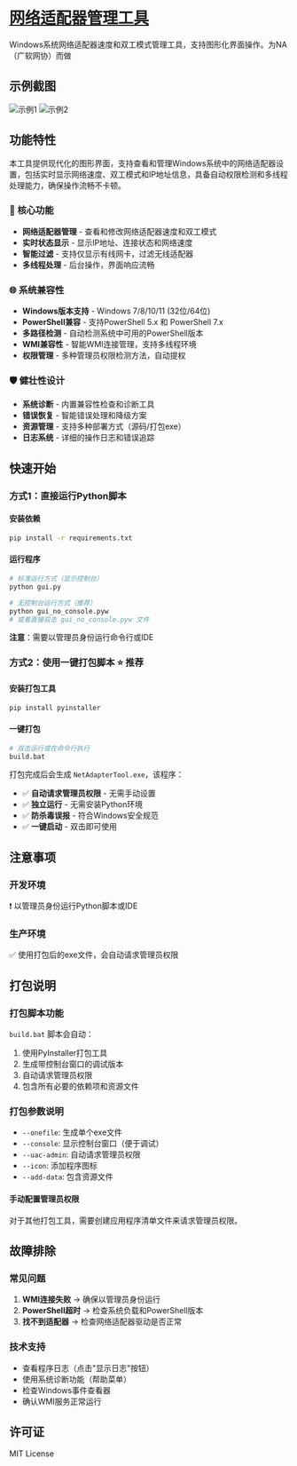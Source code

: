 # [网络适配器管理工具](https://github.com/CurtisYan/NetAdapterTool)

Windows系统网络适配器速度和双工模式管理工具，支持图形化界面操作。为NA（广软网协）而做

## 示例截图

![示例1](img/example1.png) ![示例2](img/example2.png)

## 功能特性

本工具提供现代化的图形界面，支持查看和管理Windows系统中的网络适配器设置，包括实时显示网络速度、双工模式和IP地址信息，具备自动权限检测和多线程处理能力，确保操作流畅不卡顿。

### 🔧 核心功能
- **网络适配器管理** - 查看和修改网络适配器速度和双工模式
- **实时状态显示** - 显示IP地址、连接状态和网络速度
- **智能过滤** - 支持仅显示有线网卡，过滤无线适配器
- **多线程处理** - 后台操作，界面响应流畅

### 🌐 系统兼容性
- **Windows版本支持** - Windows 7/8/10/11 (32位/64位)
- **PowerShell兼容** - 支持PowerShell 5.x 和 PowerShell 7.x
- **多路径检测** - 自动检测系统中可用的PowerShell版本
- **WMI兼容性** - 智能WMI连接管理，支持多线程环境
- **权限管理** - 多种管理员权限检测方法，自动提权

### 🛡️ 健壮性设计
- **系统诊断** - 内置兼容性检查和诊断工具
- **错误恢复** - 智能错误处理和降级方案
- **资源管理** - 支持多种部署方式（源码/打包exe）
- **日志系统** - 详细的操作日志和错误追踪

## 快速开始

### 方式1：直接运行Python脚本

#### 安装依赖
```bash
pip install -r requirements.txt
```

#### 运行程序
```bash
# 标准运行方式（显示控制台）
python gui.py

# 无控制台运行方式（推荐）
python gui_no_console.pyw
# 或者直接双击 gui_no_console.pyw 文件
```

**注意**：需要以管理员身份运行命令行或IDE

### 方式2：使用一键打包脚本 ⭐ **推荐**

#### 安装打包工具
```bash
pip install pyinstaller
```

#### 一键打包
```bash
# 双击运行或在命令行执行
build.bat
```

打包完成后会生成 `NetAdapterTool.exe`，该程序：
- ✅ **自动请求管理员权限** - 无需手动设置
- ✅ **独立运行** - 无需安装Python环境  
- ✅ **防杀毒误报** - 符合Windows安全规范
- ✅ **一键启动** - 双击即可使用


## 注意事项

### 开发环境
❗ 以管理员身份运行Python脚本或IDE

### 生产环境  
✅ 使用打包后的exe文件，会自动请求管理员权限

## 打包说明

### 打包脚本功能
`build.bat` 脚本会自动：
1. 使用PyInstaller打包工具
2. 生成带控制台窗口的调试版本
3. 自动请求管理员权限
4. 包含所有必要的依赖项和资源文件

### 打包参数说明
- `--onefile`: 生成单个exe文件
- `--console`: 显示控制台窗口（便于调试）
- `--uac-admin`: 自动请求管理员权限
- `--icon`: 添加程序图标
- `--add-data`: 包含资源文件

#### 手动配置管理员权限
对于其他打包工具，需要创建应用程序清单文件来请求管理员权限。

## 故障排除

### 常见问题
1. **WMI连接失败** → 确保以管理员身份运行
2. **PowerShell超时** → 检查系统负载和PowerShell版本
3. **找不到适配器** → 检查网络适配器驱动是否正常

### 技术支持
- 查看程序日志（点击"显示日志"按钮）
- 使用系统诊断功能（帮助菜单）
- 检查Windows事件查看器
- 确认WMI服务正常运行

## 许可证

MIT License
